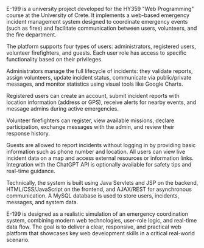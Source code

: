 E-199 is a university project developed for the HY359 "Web Programming" course at the University of Crete. It implements a web-based emergency incident management system designed to coordinate emergency events (such as fires) and facilitate communication between users, volunteers, and the fire department.

The platform supports four types of users: administrators, registered users, volunteer firefighters, and guests. Each user role has access to specific functionality based on their privileges.

Administrators manage the full lifecycle of incidents: they validate reports, assign volunteers, update incident status, communicate via public/private messages, and monitor statistics using visual tools like Google Charts.

Registered users can create an account, submit incident reports with location information (address or GPS), receive alerts for nearby events, and message admins during active emergencies.

Volunteer firefighters can register, view available missions, declare participation, exchange messages with the admin, and review their response history.

Guests are allowed to report incidents without logging in by providing basic information such as phone number and location. All users can view live incident data on a map and access external resources or information links. Integration with the ChatGPT API is optionally available for safety tips and real-time guidance.

Technically, the system is built using Java Servlets and JSP on the backend, HTML/CSS/JavaScript on the frontend, and AJAX/REST for asynchronous communication. A MySQL database is used to store users, incidents, messages, and system data.

E-199 is designed as a realistic simulation of an emergency coordination system, combining modern web technologies, user-role logic, and real-time data flow. The goal is to deliver a clear, responsive, and practical web platform that showcases key web development skills in a critical real-world scenario.

